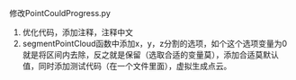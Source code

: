 修改PointCouldProgress.py
1. 优化代码，添加注释，注释中文
2. segmentPointCloud函数中添加x，y，z分割的选项，如个这个选项变量为0就是将区间内去除，反之就是保留（选取合适的变量莫），添加合适莫默认值，同时添加测试代码（在一个文件里面），虚拟生成点云。